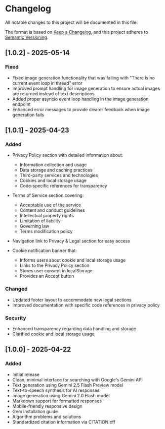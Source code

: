 # Changelog

All notable changes to this project will be documented in this file.

The format is based on [Keep a Changelog](https://keepachangelog.com/en/1.0.0/),
and this project adheres to [Semantic Versioning](https://semver.org/spec/v2.0.0.html).

## [1.0.2] - 2025-05-14

### Fixed
- Fixed image generation functionality that was failing with "There is no current event loop in thread" error
- Improved prompt handling for image generation to ensure actual images are returned instead of text descriptions
- Added proper asyncio event loop handling in the image generation endpoint
- Enhanced error messages to provide clearer feedback when image generation fails

## [1.0.1] - 2025-04-23

### Added
- Privacy Policy section with detailed information about:
  - Information collection and usage
  - Data storage and caching practices
  - Third-party services and technologies
  - Cookies and local storage usage
  - Code-specific references for transparency

- Terms of Service section covering:
  - Acceptable use of the service
  - Content and conduct guidelines
  - Intellectual property rights
  - Limitation of liability
  - Governing law
  - Terms modification policy

- Navigation link to Privacy & Legal section for easy access

- Cookie notification banner that:
  - Informs users about cookie and local storage usage
  - Links to the Privacy Policy section
  - Stores user consent in localStorage
  - Provides an Accept button

### Changed
- Updated footer layout to accommodate new legal sections
- Improved documentation with specific code references in privacy policy

### Security
- Enhanced transparency regarding data handling and storage
- Clarified cookie and local storage usage

## [1.0.0] - 2025-04-22

### Added
- Initial release
- Clean, minimal interface for searching with Google's Gemini API
- Text generation using Gemini 2.5 Flash Preview model
- Text-to-speech synthesis for AI responses
- Image generation using Gemini 2.0 Flash model
- Markdown support for formatted responses
- Mobile-friendly responsive design
- Gem installation guide
- Algorithm problems and solutions
- Standardized citation information via CITATION.cff
